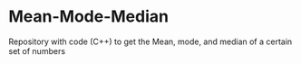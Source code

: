 # Mean-Mode-Median
Repository with code (C++) to get the Mean, mode, and median of a certain set of numbers
